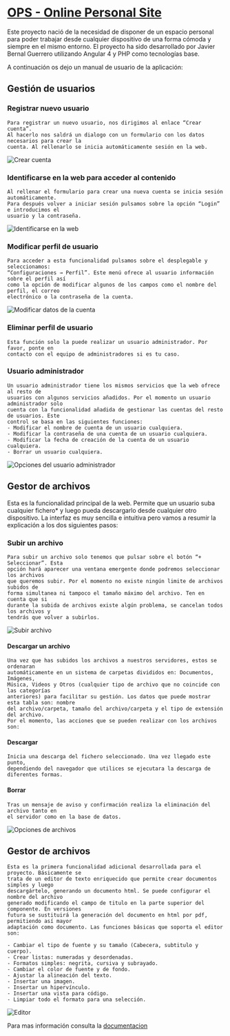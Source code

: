 # [OPS - Online Personal Site](http://ops.pe.hu)

Este proyecto nació de la necesidad de disponer de un espacio personal para poder trabajar 
desde cualquier dispositivo de una forma cómoda y siempre en el mismo entorno. El proyecto ha sido desarrollado
por Javier Bernal Guerrero utilizando Angular 4 y PHP como tecnologías base.

A continuación os dejo un manual de usuario de la aplicación:
## Gestión de usuarios

### Registrar nuevo usuario
	Para registrar un nuevo usuario, nos dirigimos al enlace “Crear cuenta”.
	Al hacerlo nos saldrá un dialogo con un formulario con los datos necesarios para crear la
	cuenta. Al rellenarlo se inicia automáticamente sesión en la web.

![Crear cuenta](https://github.com/JavierBernalGuerrero/Online-Personal-Site/blob/master/Capturas/Home%20-%20Crear_Cuenta_Formulario.PNG)

### Identificarse en la web para acceder al contenido
	Al rellenar el formulario para crear una nueva cuenta se inicia sesión automáticamente.
	Para después volver a iniciar sesión pulsamos sobre la opción “Login” e introducimos el
	usuario y la contraseña.

![Identificarse en la web](https://github.com/JavierBernalGuerrero/Online-Personal-Site/blob/master/Capturas/Home%20-%20Login.PNG)

### Modificar perfil de usuario
	Para acceder a esta funcionalidad pulsamos sobre el desplegable y seleccionamos:
	“Configuraciones → Perfil”. Este menú ofrece al usuario información sobre el perfil así
	como la opción de modificar algunos de los campos como el nombre del perfil, el correo
	electrónico o la contraseña de la cuenta.

![Modificar datos de la cuenta](https://github.com/JavierBernalGuerrero/Online-Personal-Site/blob/master/Capturas/App%20-%20Perfil.PNG)

### Eliminar perfil de usuario
	Esta función solo la puede realizar un usuario administrador. Por favor, ponte en
	contacto con el equipo de administradores si es tu caso.

### Usuario administrador
	Un usuario administrador tiene los mismos servicios que la web ofrece al resto de
	usuarios con algunos servicios añadidos. Por el momento un usuario administrador solo
	cuenta con la funcionalidad añadida de gestionar las cuentas del resto de usuarios. Este
	control se basa en las siguientes funciones:
	- Modificar el nombre de cuenta de un usuario cualquiera.
	- Modificar la contraseña de una cuenta de un usuario cualquiera.
	- Modificar la fecha de creación de la cuenta de un usuario cualquiera.
	- Borrar un usuario cualquiera.

![Opciones del usuario administrador](https://github.com/JavierBernalGuerrero/Online-Personal-Site/blob/master/Capturas/App%20-%20Cuentas1.PNG)

## Gestor de archivos
Esta es la funcionalidad principal de la web. Permite que un usuario suba cualquier fichero*
y luego pueda descargarlo desde cualquier otro dispositivo. La interfaz es muy sencilla e
intuitiva pero vamos a resumir la explicación a los dos siguientes pasos:


### Subir un archivo
	Para subir un archivo solo tenemos que pulsar sobre el botón “+ Seleccionar”. Esta
	opción hará aparecer una ventana emergente donde podremos seleccionar los archivos
	que queremos subir. Por el momento no existe ningún limite de archivos subidos de
	forma simultanea ni tampoco el tamaño máximo del archivo. Ten en cuenta que si
	durante la subida de archivos existe algún problema, se cancelan todos los archivos y
	tendrás que volver a subirlos.

![Subir archivo](https://github.com/JavierBernalGuerrero/Online-Personal-Site/blob/master/Capturas/App%20-%20Gestor_Archivos_Upload.PNG)

#### Descargar un archivo
	Una vez que has subidos los archivos a nuestros servidores, estos se ordenaran
	automáticamente en un sistema de carpetas divididos en: Documentos, Imágenes,
	Música, Videos y Otros (cualquier tipo de archivo que no coincide con las categorías
	anteriores) para facilitar su gestión. Los datos que puede mostrar esta tabla son: nombre
	del archivo/carpeta, tamaño del archivo/carpeta y el tipo de extensión del archivo.
	Por el momento, las acciones que se pueden realizar con los archivos son:

#### Descargar
	Inicia una descarga del fichero seleccionado. Una vez llegado este punto,
	dependiendo del navegador que utilices se ejecutara la descarga de diferentes formas.

#### Borrar
	Tras un mensaje de aviso y confirmación realiza la eliminación del archivo tanto en
	el servidor como en la base de datos.

![Opciones de archivos](https://github.com/JavierBernalGuerrero/Online-Personal-Site/blob/master/Capturas/App%20-%20Gestor_Archivos_Download.PNG)


## Gestor de archivos
	Esta es la primera funcionalidad adicional desarrollada para el proyecto. Básicamente se
	trata de un editor de texto enriquecido que permite crear documentos simples y luego
	descargártelo, generando un documento html. Se puede configurar el nombre del archivo
	generado modificando el campo de titulo en la parte superior del componente. En versiones
	futura se sustituirá la generación del documento en html por pdf, permitiendo así mayor
	adaptación como documento. Las funciones básicas que soporta el editor son:
	
	- Cambiar el tipo de fuente y su tamaño (Cabecera, subtitulo y cuerpo).
	- Crear listas: numeradas y desordenadas.
	- Formatos simples: negrita, cursiva y subrayado.
	- Cambiar el color de fuente y de fondo.
	- Ajustar la alineación del texto.
	- Insertar una imagen.
	- Insertar un hipervínculo.
	- Insertar una vista para código.
	- Limpiar todo el formato para una selección.

![Editor](https://github.com/JavierBernalGuerrero/Online-Personal-Site/blob/master/Capturas/App%20-%20Editor.PNG)

Para mas información consulta la [documentacion](https://github.com/JavierBernalGuerrero/Online-Personal-Site/blob/master/Proyecto%20Integrado%20-%20Documentacion.pdf)
